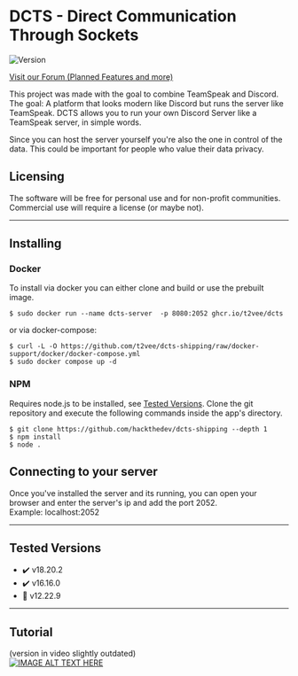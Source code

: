 # DCTS - Direct Communication Through Sockets
![Version](https://img.shields.io/static/v1?label=State&message=Early%20Access&color=orange) 
<!-- ![GitHub all releases](https://img.shields.io/github/downloads/hackthedev/dcts-shipping/total?color=success&label=Downloads) -->
[Visit our Forum (Planned Features and more)](https://dcts.chat/)

This project was made with the goal to combine TeamSpeak and Discord. The goal: A platform that looks modern like Discord but runs the server like TeamSpeak. DCTS allows you to run your own Discord Server like a TeamSpeak server, in simple words.

Since you can host the server yourself you're also the one in control of the data. This could be important for people who value their data privacy.



## Licensing
The software will be free for personal use and for non-profit communities. Commercial use will require a license (or maybe not).   

---

## Installing
### Docker
To install via docker you can either clone and build or use the prebuilt image.
```
$ sudo docker run --name dcts-server  -p 8080:2052 ghcr.io/t2vee/dcts
```
or via docker-compose:
```
$ curl -L -O https://github.com/t2vee/dcts-shipping/raw/docker-support/docker/docker-compose.yml
$ sudo docker compose up -d
```

### NPM
Requires node.js to be installed, see [Tested Versions](https://github.com/t2vee/dcts-shipping/tree/docker-support?tab=readme-ov-file#tested-versions). Clone the git repository and execute the following commands inside the app's directory.
```
$ git clone https://github.com/hackthedev/dcts-shipping --depth 1
$ npm install
$ node .
```

## Connecting to your server
Once you've installed the server and its running, you can open your browser and enter the server's ip and add the port 2052.<br>
Example: localhost:2052

---

## Tested Versions
- ✔️ v18.20.2
- ✔️ v16.16.0
- 🚫 v12.22.9

---

## Tutorial
(version in video slightly outdated)<br>
[![IMAGE ALT TEXT HERE](https://img.youtube.com/vi/LJ_IEe7nZnw/0.jpg)](https://www.youtube.com/watch?v=LJ_IEe7nZnw)
